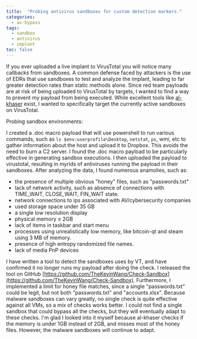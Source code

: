 ```yaml
---
title:  "Probing antivirus sandboxes for custom detection markers."
categories: 
  - av-bypass
tags:
  - sandbox
  - antivirus
  - implant
toc: false
---
```


 If you ever uploaded a live implant to VirusTotal you will notice many callbacks from sandboxes. A common defense faced by attackers is the use of EDRs that use sandboxes to test and analyze the implant, leading to far greater detection rates than static methods alone. Since red team payloads are at risk of being uploaded to VirusTotal by targets, I wanted to find a way to prevent my payload from being executed. While excellent tools like [al-khaser](https://github.com/LordNoteworthy/al-khaser) exist, I wanted to specifically target the currently active sandboxes on VirusTotal. 

Probing sandbox environments:

I created a .doc macro payload that will use powershell to run various commands, such as `ls $env:userprofile\Desktop`, `netstat`, `ps`, wmi, etc to gather information about the host and upload it to Dropbox. This avoids the need to burn a C2 server. I found the .doc macro payload to be particularly effective in generating sandbox executions. I then uploaded the payload to virustotal, resulting in myrids of antiviruses running the payload in their sandboxes. 
After analyzing the data, I found numerous anamolies, such as: 
* the presence of multiple obvious "honey" files, such as "passwords.txt" 
* lack of network activity, such as absence of connections with TIME_WAIT, CLOSE_WAIT, FIN_WAIT state.
* network connections to ips associated with AV/cybersecurity companies
* used storage space under 35 GB
* a single low resolution display
* physical memory ≤ 2GB
* lack of items in taskbar and start menu
* processes using unrealistically low memory, like bitcoin-qt and steam using 3 MB of memory.
* presence of high entropy randomized file names.
* lack of media PnP devices

I have written a tool to detect the sandboxes uses by VT, and have confirmed it no longer runs my payload after doing the check. I released the tool on GitHub [https://github.com/TheKevinWang/Check-Sandbox](https://github.com/TheKevinWang/Check-Sandbox). Furthermore, I implemented a limit for honey file matches, since a single "passwords.txt" could be legit, but not both "passwords.txt" and "accounts.xlsx". Because malware sandboxes can vary greatly, no single check is quite effective against all VMs, so a mix of checks works better. I could not find a single sandbox that could bypass all the checks, but they will eventually adapt to these checks. I'm glad I looked into it myself because al-khaser checks if the memory is under 1GB instead of 2GB, and misses most of the honey files. However, the malware sandboxes will continue to adapt. 
